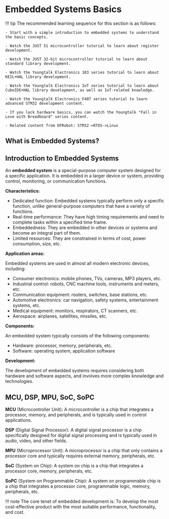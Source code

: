 # Embedded Systems Basics

!!! tip
    The recommended learning sequence for this section is as follows:

    - Start with a simple introduction to embedded systems to understand the basic concepts.
  
    - Watch the JUST 51 microcontroller tutorial to learn about register development.
  
    - Watch the JUST 32-bit microcontroller tutorial to learn about standard library development.
  
    - Watch the Youngtalk Electronics 103 series tutorial to learn about KEIL+HAL library development.
  
    - Watch the Youngtalk Electronics IoT series tutorial to learn about CubeIDE+HAL library development, as well as IoT-related knowledge.
  
    - Watch the Youngtalk Electronics F407 series tutorial to learn advanced STM32 development content.
  
    - If you lack hardware basics, you can watch the Youngtalk "Fall in Love with Breadboard" series content.
  
    - Related content from DFRobot: STM32->RTOS->Linux

## What is Embedded Systems?

## Introduction to Embedded Systems

An **embedded system** is a special-purpose computer system designed for a specific application. It is embedded in a larger device or system, providing control, monitoring, or communication functions.

**Characteristics:**

* Dedicated function: Embedded systems typically perform only a specific function, unlike general-purpose computers that have a variety of functions.
* Real-time performance: They have high timing requirements and need to complete tasks within a specified time frame.
* Embeddedness: They are embedded in other devices or systems and become an integral part of them.
* Limited resources: They are constrained in terms of cost, power consumption, size, etc.

**Application areas:**

Embedded systems are used in almost all modern electronic devices, including:

* Consumer electronics: mobile phones, TVs, cameras, MP3 players, etc.
* Industrial control: robots, CNC machine tools, instruments and meters, etc.
* Communication equipment: routers, switches, base stations, etc.
* Automotive electronics: car navigation, safety systems, entertainment systems, etc.
* Medical equipment: monitors, respirators, CT scanners, etc.
* Aerospace: airplanes, satellites, missiles, etc.

**Components:**

An embedded system typically consists of the following components:

* Hardware: processor, memory, peripherals, etc.
* Software: operating system, application software

**Development:**

The development of embedded systems requires considering both hardware and software aspects, and involves more complex knowledge and technologies.

## MCU, DSP, MPU, SoC, SoPC

**MCU** (Microcontroller Unit): A microcontroller is a chip that integrates a processor, memory, and peripherals, and is typically used in control applications.

**DSP** (Digital Signal Processor): A digital signal processor is a chip specifically designed for digital signal processing and is typically used in audio, video, and other fields.

**MPU** (Microprocessor Unit): A microprocessor is a chip that only contains a processor core and typically requires external memory, peripherals, etc.

**SoC** (System on Chip): A system on chip is a chip that integrates a processor core, memory, peripherals, etc.

**SoPC** (System on Programmable Chip): A system on programmable chip is a chip that integrates a processor core, programmable logic, memory, peripherals, etc.

!!! note
    The core tenet of embedded development is:
    To develop the most cost-effective product with the most suitable performance, functionality, and cost.





